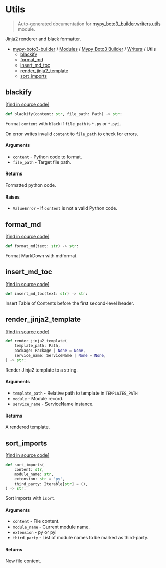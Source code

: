 # Utils

> Auto-generated documentation for [mypy_boto3_builder.writers.utils](https://github.com/vemel/mypy_boto3_builder/blob/main/mypy_boto3_builder/writers/utils.py) module.

Jinja2 renderer and black formatter.

- [mypy-boto3-builder](../../README.md#mypy_boto3_builder) / [Modules](../../MODULES.md#mypy-boto3-builder-modules) / [Mypy Boto3 Builder](../index.md#mypy-boto3-builder) / [Writers](index.md#writers) / Utils
    - [blackify](#blackify)
    - [format_md](#format_md)
    - [insert_md_toc](#insert_md_toc)
    - [render_jinja2_template](#render_jinja2_template)
    - [sort_imports](#sort_imports)

## blackify

[[find in source code]](https://github.com/vemel/mypy_boto3_builder/blob/main/mypy_boto3_builder/writers/utils.py#L21)

```python
def blackify(content: str, file_path: Path) -> str:
```

Format `content` with `black` if `file_path` is `*.py` or `*.pyi`.

On error writes invalid `content` to `file_path` to check for errors.

#### Arguments

- `content` - Python code to format.
- `file_path` - Target file path.

#### Returns

Formatted python code.

#### Raises

- `ValueError` - If `content` is not a valid Python code.

## format_md

[[find in source code]](https://github.com/vemel/mypy_boto3_builder/blob/main/mypy_boto3_builder/writers/utils.py#L137)

```python
def format_md(text: str) -> str:
```

Format MarkDown with mdformat.

## insert_md_toc

[[find in source code]](https://github.com/vemel/mypy_boto3_builder/blob/main/mypy_boto3_builder/writers/utils.py#L113)

```python
def insert_md_toc(text: str) -> str:
```

Insert Table of Contents before the first second-level header.

## render_jinja2_template

[[find in source code]](https://github.com/vemel/mypy_boto3_builder/blob/main/mypy_boto3_builder/writers/utils.py#L89)

```python
def render_jinja2_template(
    template_path: Path,
    package: Package | None = None,
    service_name: ServiceName | None = None,
) -> str:
```

Render Jinja2 template to a string.

#### Arguments

- `template_path` - Relative path to template in `TEMPLATES_PATH`
- `module` - Module record.
- `service_name` - ServiceName instance.

#### Returns

A rendered template.

## sort_imports

[[find in source code]](https://github.com/vemel/mypy_boto3_builder/blob/main/mypy_boto3_builder/writers/utils.py#L52)

```python
def sort_imports(
    content: str,
    module_name: str,
    extension: str = 'py',
    third_party: Iterable[str] = (),
) -> str:
```

Sort imports with `isort`.

#### Arguments

- `content` - File content.
- `module_name` - Current module name.
- `extension` - py or pyi
- `third_party` - List of module names to be marked as third-party.

#### Returns

New file content.
